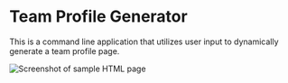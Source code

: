 # Team Profile Generator

This is a command line application that utilizes user input to dynamically generate a team profile page. 


![Screenshot of sample HTML page](https://dev-to-uploads.s3.amazonaws.com/i/pe0eucp9h2gn6w1ok538.png)
